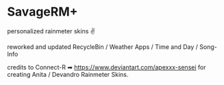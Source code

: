 # SavageRM+
personalized rainmeter skins ✌

reworked and updated RecycleBin / Weather Apps  / Time and Day / Song-Info

credits to Connect-R ➡ https://www.deviantart.com/apexxx-sensei
for creating Anita / Devandro Rainmeter Skins.

